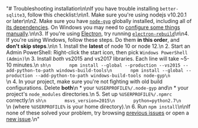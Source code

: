 "# Troubleshooting installation\n\nIf you have trouble installing `better-sqlite3`, follow this checklist:\n\n1. Make sure you're using nodejs v10.20.1 or later\n\n2. Make sure you have [`node-gyp`](https://github.com/nodejs/node-gyp#installation) globally installed, including all of [its dependencies](https://github.com/nodejs/node-gyp#on-unix). On Windows you may need to [configure some things manually](https://github.com/nodejs/node-gyp#on-windows).\n\n3. If you're using [Electron](https://github.com/electron/electron), try running [`electron-rebuild`](https://www.npmjs.com/package/electron-rebuild)\n\n4. If you're using Windows, follow these steps. Do them **in this order**, and **don't skip steps**.\n\n    1. Install the **latest** of node 10 or node 12.\n    2. Start an Admin PowerShell: Right-click the start icon, then pick `Windows PowerShell (Admin)`\n    3. Install *both* vs2015 and vs2017 libraries. Each line will take ~5-10 minutes.\n       ```sh\n       npm install --global --production --vs2015 --add-python-to-path windows-build-tools\n       npm install --global --production --add-python-to-path windows-build-tools node-gyp\n       ```\n    4. In your project, make sure you're not fighting with old build configurations. Delete **both**\n       * your `%USERPROFILE%/.node-gyp` and\n       * your project's `node_modules` directories.\n    5. Set up `%USERPROFILE%/.npmrc` correctly:\n       ```sh\n       msvs_version=2015\n       python=python2.7\n       ```\n       (where `%USERPROFILE%` is your home directory).\n    6. Run `npm install`\n\nIf none of these solved your problem, try browsing [previous issues](https://github.com/JoshuaWise/better-sqlite3/issues?q=is%3Aissue) or open a [new issue](https://github.com/JoshuaWise/better-sqlite3/issues/new).\n"